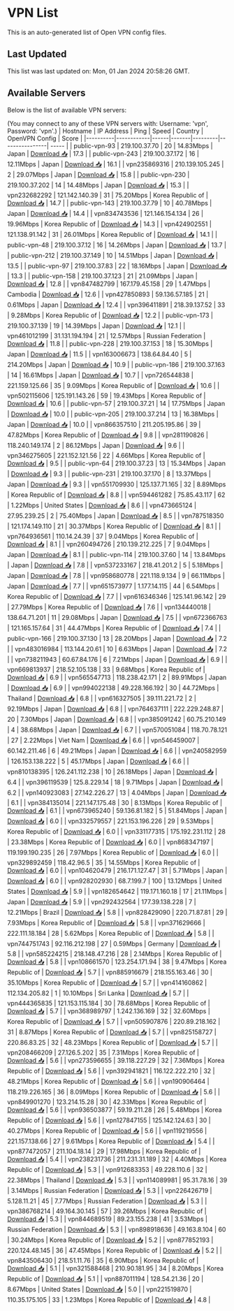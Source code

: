 # VPN List

This is an auto-generated list of Open VPN config files.

## Last Updated

This list was last updated on: Mon, 01 Jan 2024 20:58:26 GMT.

## Available Servers

Below is the list of available VPN servers:

(You may connect to any of these VPN servers with: Username: 'vpn', Password: 'vpn'.)
| Hostname | IP Address | Ping | Speed | Country | OpenVPN Config | Score |
|----------|------------|------|-------|---------|----------------| ----- |
| public-vpn-93 | 219.100.37.70 | 20 | 14.83Mbps | Japan | [Download 📥](./configs/server_0_JP.ovpn) | 17.3 |
| public-vpn-243 | 219.100.37.172 | 16 | 12.11Mbps | Japan | [Download 📥](./configs/server_1_JP.ovpn) | 16.1 |
| vpn235869316 | 210.139.105.245 | 2 | 29.07Mbps | Japan | [Download 📥](./configs/server_2_JP.ovpn) | 15.8 |
| public-vpn-230 | 219.100.37.202 | 14 | 14.48Mbps | Japan | [Download 📥](./configs/server_3_JP.ovpn) | 15.3 |
| vpn232682292 | 121.142.140.39 | 31 | 75.20Mbps | Korea Republic of | [Download 📥](./configs/server_4_KR.ovpn) | 14.7 |
| public-vpn-143 | 219.100.37.79 | 10 | 40.78Mbps | Japan | [Download 📥](./configs/server_5_JP.ovpn) | 14.4 |
| vpn834743536 | 121.146.154.134 | 26 | 19.96Mbps | Korea Republic of | [Download 📥](./configs/server_6_KR.ovpn) | 14.3 |
| vpn424902551 | 121.138.91.142 | 31 | 26.01Mbps | Korea Republic of | [Download 📥](./configs/server_7_KR.ovpn) | 14.1 |
| public-vpn-48 | 219.100.37.12 | 16 | 14.26Mbps | Japan | [Download 📥](./configs/server_8_JP.ovpn) | 13.7 |
| public-vpn-212 | 219.100.37.149 | 10 | 14.51Mbps | Japan | [Download 📥](./configs/server_9_JP.ovpn) | 13.5 |
| public-vpn-97 | 219.100.37.83 | 22 | 18.16Mbps | Japan | [Download 📥](./configs/server_10_JP.ovpn) | 13.3 |
| public-vpn-158 | 219.100.37.123 | 21 | 21.09Mbps | Japan | [Download 📥](./configs/server_11_JP.ovpn) | 12.8 |
| vpn847482799 | 167.179.45.158 | 29 | 1.47Mbps | Cambodia | [Download 📥](./configs/server_12_KH.ovpn) | 12.6 |
| vpn427850893 | 59.136.57.185 | 21 | 0.61Mbps | Japan | [Download 📥](./configs/server_13_JP.ovpn) | 12.4 |
| vpn396411891 | 218.39.137.52 | 33 | 9.28Mbps | Korea Republic of | [Download 📥](./configs/server_14_KR.ovpn) | 12.2 |
| public-vpn-173 | 219.100.37.139 | 19 | 14.39Mbps | Japan | [Download 📥](./configs/server_15_JP.ovpn) | 12.1 |
| vpn461012199 | 31.131.194.194 | 21 | 12.57Mbps | Russian Federation | [Download 📥](./configs/server_16_RU.ovpn) | 11.8 |
| public-vpn-228 | 219.100.37.153 | 18 | 15.30Mbps | Japan | [Download 📥](./configs/server_17_JP.ovpn) | 11.5 |
| vpn163006673 | 138.64.84.40 | 5 | 214.20Mbps | Japan | [Download 📥](./configs/server_18_JP.ovpn) | 10.9 |
| public-vpn-186 | 219.100.37.163 | 14 | 16.61Mbps | Japan | [Download 📥](./configs/server_19_JP.ovpn) | 10.7 |
| vpn726544838 | 221.159.125.66 | 35 | 9.09Mbps | Korea Republic of | [Download 📥](./configs/server_20_KR.ovpn) | 10.6 |
| vpn502115606 | 125.191.143.26 | 59 | 19.43Mbps | Korea Republic of | [Download 📥](./configs/server_21_KR.ovpn) | 10.6 |
| public-vpn-57 | 219.100.37.21 | 14 | 17.75Mbps | Japan | [Download 📥](./configs/server_22_JP.ovpn) | 10.0 |
| public-vpn-205 | 219.100.37.214 | 13 | 16.38Mbps | Japan | [Download 📥](./configs/server_23_JP.ovpn) | 10.0 |
| vpn866357510 | 211.205.195.86 | 39 | 47.82Mbps | Korea Republic of | [Download 📥](./configs/server_24_KR.ovpn) | 9.8 |
| vpn281190826 | 118.240.149.174 | 2 | 86.12Mbps | Japan | [Download 📥](./configs/server_25_JP.ovpn) | 9.6 |
| vpn346275605 | 221.152.121.56 | 22 | 4.66Mbps | Korea Republic of | [Download 📥](./configs/server_26_KR.ovpn) | 9.5 |
| public-vpn-64 | 219.100.37.23 | 13 | 15.34Mbps | Japan | [Download 📥](./configs/server_27_JP.ovpn) | 9.3 |
| public-vpn-231 | 219.100.37.170 | 8 | 13.37Mbps | Japan | [Download 📥](./configs/server_28_JP.ovpn) | 9.3 |
| vpn551709930 | 125.137.71.165 | 32 | 8.89Mbps | Korea Republic of | [Download 📥](./configs/server_29_KR.ovpn) | 8.8 |
| vpn594461282 | 75.85.43.117 | 62 | 1.22Mbps | United States | [Download 📥](./configs/server_30_US.ovpn) | 8.6 |
| vpn473665124 | 27.95.239.25 | 2 | 75.40Mbps | Japan | [Download 📥](./configs/server_31_JP.ovpn) | 8.5 |
| vpn787518350 | 121.174.149.110 | 21 | 30.37Mbps | Korea Republic of | [Download 📥](./configs/server_32_KR.ovpn) | 8.1 |
| vpn764936561 | 110.14.24.39 | 37 | 9.04Mbps | Korea Republic of | [Download 📥](./configs/server_33_KR.ovpn) | 8.1 |
| vpn260494726 | 210.139.212.225 | 7 | 9.04Mbps | Japan | [Download 📥](./configs/server_34_JP.ovpn) | 8.1 |
| public-vpn-114 | 219.100.37.60 | 14 | 13.84Mbps | Japan | [Download 📥](./configs/server_35_JP.ovpn) | 7.8 |
| vpn537233167 | 218.41.201.2 | 5 | 5.18Mbps | Japan | [Download 📥](./configs/server_36_JP.ovpn) | 7.8 |
| vpn958680778 | 221.118.9.134 | 9 | 66.11Mbps | Japan | [Download 📥](./configs/server_37_JP.ovpn) | 7.7 |
| vpn651573977 | 1.177.14.115 | 44 | 6.54Mbps | Korea Republic of | [Download 📥](./configs/server_38_KR.ovpn) | 7.7 |
| vpn616346346 | 125.141.96.142 | 29 | 27.79Mbps | Korea Republic of | [Download 📥](./configs/server_39_KR.ovpn) | 7.6 |
| vpn134440018 | 138.64.71.201 | 11 | 29.08Mbps | Japan | [Download 📥](./configs/server_40_JP.ovpn) | 7.5 |
| vpn672366763 | 121.165.157.64 | 31 | 44.47Mbps | Korea Republic of | [Download 📥](./configs/server_41_KR.ovpn) | 7.4 |
| public-vpn-166 | 219.100.37.130 | 13 | 28.20Mbps | Japan | [Download 📥](./configs/server_42_JP.ovpn) | 7.2 |
| vpn483016984 | 113.144.20.61 | 10 | 6.63Mbps | Japan | [Download 📥](./configs/server_43_JP.ovpn) | 7.2 |
| vpn738211943 | 60.67.84.176 | 6 | 7.21Mbps | Japan | [Download 📥](./configs/server_44_JP.ovpn) | 6.9 |
| vpn669813937 | 218.52.105.138 | 33 | 9.68Mbps | Korea Republic of | [Download 📥](./configs/server_45_KR.ovpn) | 6.9 |
| vpn565547713 | 118.238.42.171 | 2 | 89.91Mbps | Japan | [Download 📥](./configs/server_46_JP.ovpn) | 6.9 |
| vpn994022138 | 49.228.166.192 | 30 | 44.72Mbps | Thailand | [Download 📥](./configs/server_47_TH.ovpn) | 6.8 |
| vpn616327505 | 39.111.221.72 | 2 | 92.19Mbps | Japan | [Download 📥](./configs/server_48_JP.ovpn) | 6.8 |
| vpn764637111 | 222.229.248.87 | 20 | 7.30Mbps | Japan | [Download 📥](./configs/server_49_JP.ovpn) | 6.8 |
| vpn385091242 | 60.75.210.149 | 4 | 38.68Mbps | Japan | [Download 📥](./configs/server_50_JP.ovpn) | 6.7 |
| vpn570051084 | 118.70.78.121 | 27 | 2.22Mbps | Viet Nam | [Download 📥](./configs/server_51_VN.ovpn) | 6.6 |
| vpn546459007 | 60.142.211.46 | 6 | 49.21Mbps | Japan | [Download 📥](./configs/server_52_JP.ovpn) | 6.6 |
| vpn240582959 | 126.153.138.222 | 5 | 45.17Mbps | Japan | [Download 📥](./configs/server_53_JP.ovpn) | 6.6 |
| vpn810138395 | 126.241.112.238 | 10 | 26.18Mbps | Japan | [Download 📥](./configs/server_54_JP.ovpn) | 6.4 |
| vpn396119539 | 125.8.229.14 | 18 | 9.71Mbps | Japan | [Download 📥](./configs/server_55_JP.ovpn) | 6.2 |
| vpn140923083 | 27.142.226.27 | 13 | 4.04Mbps | Japan | [Download 📥](./configs/server_56_JP.ovpn) | 6.1 |
| vpn384135014 | 221.147.175.48 | 30 | 8.13Mbps | Korea Republic of | [Download 📥](./configs/server_57_KR.ovpn) | 6.1 |
| vpn673965240 | 59.136.81.182 | 5 | 51.84Mbps | Japan | [Download 📥](./configs/server_58_JP.ovpn) | 6.0 |
| vpn332579557 | 221.153.196.226 | 29 | 9.53Mbps | Korea Republic of | [Download 📥](./configs/server_59_KR.ovpn) | 6.0 |
| vpn331177315 | 175.192.231.112 | 28 | 23.38Mbps | Korea Republic of | [Download 📥](./configs/server_60_KR.ovpn) | 6.0 |
| vpn868347197 | 119.199.190.235 | 26 | 7.97Mbps | Korea Republic of | [Download 📥](./configs/server_61_KR.ovpn) | 6.0 |
| vpn329892459 | 118.42.96.5 | 35 | 14.55Mbps | Korea Republic of | [Download 📥](./configs/server_62_KR.ovpn) | 6.0 |
| vpn104620479 | 216.171.127.47 | 31 | 5.71Mbps | Japan | [Download 📥](./configs/server_63_JP.ovpn) | 6.0 |
| vpn928202930 | 68.7.199.7 | 100 | 13.12Mbps | United States | [Download 📥](./configs/server_64_US.ovpn) | 5.9 |
| vpn182654642 | 119.171.160.18 | 17 | 21.11Mbps | Japan | [Download 📥](./configs/server_65_JP.ovpn) | 5.9 |
| vpn292432564 | 177.39.138.228 | 7 | 12.21Mbps | Brazil | [Download 📥](./configs/server_66_BR.ovpn) | 5.8 |
| vpn828429090 | 220.71.87.81 | 29 | 7.93Mbps | Korea Republic of | [Download 📥](./configs/server_67_KR.ovpn) | 5.8 |
| vpn371629666 | 222.111.18.184 | 28 | 5.62Mbps | Korea Republic of | [Download 📥](./configs/server_68_KR.ovpn) | 5.8 |
| vpn744751743 | 92.116.212.198 | 27 | 0.59Mbps | Germany | [Download 📥](./configs/server_69_DE.ovpn) | 5.8 |
| vpn585224215 | 218.148.47.216 | 28 | 2.14Mbps | Korea Republic of | [Download 📥](./configs/server_70_KR.ovpn) | 5.8 |
| vpn108661570 | 123.254.171.94 | 38 | 9.47Mbps | Korea Republic of | [Download 📥](./configs/server_71_KR.ovpn) | 5.7 |
| vpn885916679 | 218.155.163.46 | 30 | 35.10Mbps | Korea Republic of | [Download 📥](./configs/server_72_KR.ovpn) | 5.7 |
| vpn414160862 | 112.134.205.82 | 1 | 10.10Mbps | Sri Lanka | [Download 📥](./configs/server_73_LK.ovpn) | 5.7 |
| vpn444365835 | 121.153.115.184 | 30 | 78.68Mbps | Korea Republic of | [Download 📥](./configs/server_74_KR.ovpn) | 5.7 |
| vpn368989797 | 1.242.136.169 | 32 | 32.60Mbps | Korea Republic of | [Download 📥](./configs/server_75_KR.ovpn) | 5.7 |
| vpn505907876 | 220.89.218.162 | 31 | 8.87Mbps | Korea Republic of | [Download 📥](./configs/server_76_KR.ovpn) | 5.7 |
| vpn825158727 | 220.86.83.25 | 32 | 48.23Mbps | Korea Republic of | [Download 📥](./configs/server_77_KR.ovpn) | 5.7 |
| vpn208466209 | 27.126.5.202 | 35 | 7.31Mbps | Korea Republic of | [Download 📥](./configs/server_78_KR.ovpn) | 5.6 |
| vpn273596655 | 39.118.227.29 | 32 | 7.36Mbps | Korea Republic of | [Download 📥](./configs/server_79_KR.ovpn) | 5.6 |
| vpn392941821 | 116.122.222.210 | 32 | 48.21Mbps | Korea Republic of | [Download 📥](./configs/server_80_KR.ovpn) | 5.6 |
| vpn190906464 | 118.219.226.165 | 36 | 8.09Mbps | Korea Republic of | [Download 📥](./configs/server_81_KR.ovpn) | 5.6 |
| vpn849901270 | 123.214.15.28 | 30 | 42.33Mbps | Korea Republic of | [Download 📥](./configs/server_82_KR.ovpn) | 5.6 |
| vpn936503877 | 59.19.211.28 | 26 | 5.48Mbps | Korea Republic of | [Download 📥](./configs/server_83_KR.ovpn) | 5.6 |
| vpn127847155 | 125.142.124.63 | 30 | 40.27Mbps | Korea Republic of | [Download 📥](./configs/server_84_KR.ovpn) | 5.6 |
| vpn119219556 | 221.157.138.66 | 27 | 9.61Mbps | Korea Republic of | [Download 📥](./configs/server_85_KR.ovpn) | 5.4 |
| vpn877472057 | 211.104.18.14 | 29 | 17.98Mbps | Korea Republic of | [Download 📥](./configs/server_86_KR.ovpn) | 5.4 |
| vpn238231736 | 211.231.31.189 | 32 | 4.40Mbps | Korea Republic of | [Download 📥](./configs/server_87_KR.ovpn) | 5.3 |
| vpn912683353 | 49.228.110.6 | 32 | 22.38Mbps | Thailand | [Download 📥](./configs/server_88_TH.ovpn) | 5.3 |
| vpn114089981 | 95.31.78.16 | 39 | 3.14Mbps | Russian Federation | [Download 📥](./configs/server_89_RU.ovpn) | 5.3 |
| vpn226426719 | 5.128.11.21 | 45 | 7.77Mbps | Russian Federation | [Download 📥](./configs/server_90_RU.ovpn) | 5.3 |
| vpn386768214 | 49.164.30.145 | 57 | 39.26Mbps | Korea Republic of | [Download 📥](./configs/server_91_KR.ovpn) | 5.3 |
| vpn844689519 | 89.23.155.238 | 41 | 3.53Mbps | Russian Federation | [Download 📥](./configs/server_92_RU.ovpn) | 5.3 |
| vpn898918636 | 49.163.8.104 | 60 | 30.24Mbps | Korea Republic of | [Download 📥](./configs/server_93_KR.ovpn) | 5.2 |
| vpn877852193 | 220.124.48.145 | 36 | 47.45Mbps | Korea Republic of | [Download 📥](./configs/server_94_KR.ovpn) | 5.2 |
| vpn843506430 | 218.51.11.76 | 35 | 6.90Mbps | Korea Republic of | [Download 📥](./configs/server_95_KR.ovpn) | 5.1 |
| vpn321588468 | 210.90.181.95 | 34 | 8.20Mbps | Korea Republic of | [Download 📥](./configs/server_96_KR.ovpn) | 5.1 |
| vpn887011194 | 128.54.21.36 | 20 | 8.67Mbps | United States | [Download 📥](./configs/server_97_US.ovpn) | 5.0 |
| vpn221519870 | 110.35.175.105 | 33 | 1.23Mbps | Korea Republic of | [Download 📥](./configs/server_98_KR.ovpn) | 4.8 |
